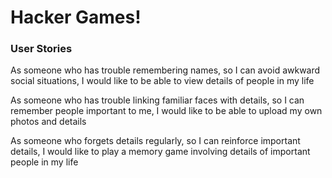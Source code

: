 # Hacker Games!

### User Stories
As someone who has trouble remembering names, 
so I can avoid awkward social situations, 
I would like to be able to view details of people in my life

As someone who has trouble linking familiar faces with details,
so I can remember people important to me,
I would like to be able to upload my own photos and details

As someone who forgets details regularly,
so I can reinforce important details,
I would like to play a memory game involving details of important people in my life

